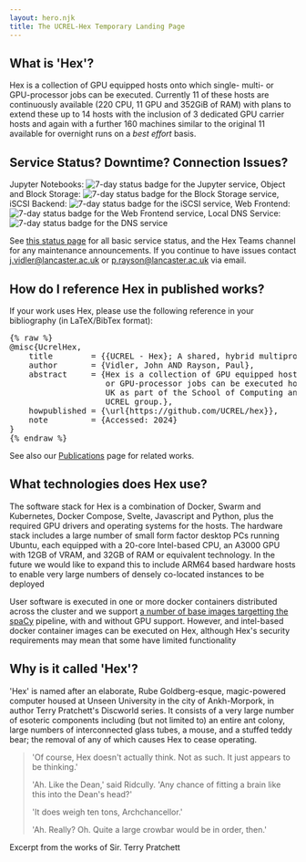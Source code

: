 ```yaml
---
layout: hero.njk
title: The UCREL-Hex Temporary Landing Page
---
```


## What is 'Hex'?
Hex is a collection of GPU equipped hosts onto which single- multi- or GPU-processor jobs can be executed.
Currently 11 of these hosts are continuously available (220 CPU, 11 GPU and 352GiB of RAM) with plans to extend these up to 14 hosts with the inclusion of 3 dedicated GPU carrier hosts and again with a further 160 machines similar to the original 11 available for overnight runs on a <i>best effort</i> basis.

## Service Status? Downtime? Connection Issues?

Jupyter Notebooks: <img loading="lazy" class="h-fit inline" src="https://status.ucrel-hex.scc.lancs.ac.uk/api/v1/endpoints/hex-core-services_jupyter-notebooks/uptimes/7d/badge.svg" alt="7-day status badge for the Jupyter service" />, 
Object and Block Storage: <img loading="lazy" class="h-fit inline" src="https://status.ucrel-hex.scc.lancs.ac.uk/api/v1/endpoints/hex-core-services_block-and-object-storage/uptimes/7d/badge.svg" alt="7-day status badge for the Block Storage service" />, 
iSCSI Backend: <img loading="lazy" class="h-fit inline" src="https://status.ucrel-hex.scc.lancs.ac.uk/api/v1/endpoints/hex-core-services_truenas-iscsi-storage/uptimes/7d/badge.svg" alt="7-day status badge for the iSCSI service" />, 
Web Frontend: <img loading="lazy" class="h-fit inline" src="https://status.ucrel-hex.scc.lancs.ac.uk/api/v1/endpoints/hex-core-services_traefik-frontend/uptimes/7d/badge.svg" alt="7-day status badge for the Web Frontend service" />, 
Local DNS Service: <img loading="lazy" class="h-fit inline" src="https://status.ucrel-hex.scc.lancs.ac.uk/api/v1/endpoints/scc-services_scc-acme-dns-service/uptimes/7d/badge.svg" alt="7-day status badge for the DNS service" />

See [this status page](https://status.ucrel-hex.scc.lancs.ac.uk) for all basic service status, and the Hex Teams channel for any maintenance announcements. If you continue to have issues contact j.vidler@lancaster.ac.uk or p.rayson@lancaster.ac.uk via email.

## How do I reference Hex in published works?
If your work uses Hex, please use the following reference in your bibliography (in LaTeX/BibTex format):

<pre class="nostyle">
{% raw %}
@misc{UcrelHex,
	title        = {{UCREL - Hex}; A shared, hybrid multiprocessor system},
    author       = {Vidler, John AND Rayson, Paul},
	abstract     = {Hex is a collection of GPU equipped hosts onto which single- multi-
                    or GPU-processor jobs can be executed hosted at Lancaster University,
                    UK as part of the School of Computing and Communications and the
                    UCREL group.},
	howpublished = {\url{https://github.com/UCREL/hex}},
    note         = {Accessed: 2024}
}
{% endraw %}
</pre>

See also our <a href="/pages/publications">Publications</a> page for related works.

## What technologies does Hex use?
The software stack for Hex is a combination of Docker, Swarm and Kubernetes, Docker Compose, Svelte, Javascript and Python, plus the required GPU drivers and operating systems for the hosts.
The hardware stack includes a large number of small form factor desktop PCs running Ubuntu, each equipped with a 20-core Intel-based CPU, an A3000 GPU with 12GB of VRAM, and 32GB of RAM or equivalent technology. In the future we would like to expand this to include ARM64 based hardware hosts to enable very large numbers of densely co-located instances to be deployed

User software is executed in one or more docker containers distributed across the cluster and we support <a href="https://github.com/UCREL/hex-runtime">a number of base images targetting the <a href="https://spacy.io/">spaCy</a> pipeline, with and without GPU support.
However, and intel-based docker container images can be executed on Hex, although Hex's security requirements may mean that some have limited functionality

## Why is it called 'Hex'?
'Hex' is named after an elaborate, Rube Goldberg-esque, magic-powered computer housed at Unseen University in the city of Ankh-Morpork, in author Terry Pratchett's Discworld series.
It consists of a very large number of esoteric components including (but not limited to) an entire ant colony, large numbers of interconnected glass tubes, a mouse, and a stuffed teddy bear; the removal of any of which causes Hex to cease operating.

> 'Of course, Hex doesn't actually think. Not as such. It just appears to be thinking.'
>
> 'Ah. Like the Dean,' said Ridcully.  'Any chance of fitting a brain like this into the Dean's head?'
>
> 'It does weigh ten tons, Archchancellor.'
>
> 'Ah. Really? Oh. Quite a large crowbar would be in order, then.'

Excerpt from the works of Sir. Terry Pratchett
